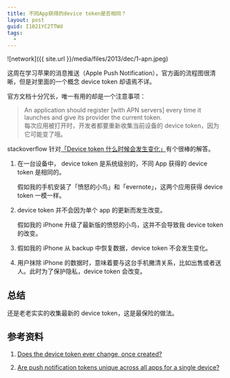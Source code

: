 ```yaml
---
title: 不同App获得的device token是否相同？
layout: post
guid: I1021YC2TTWd
tags:
  - 
---
```


<span class="image-800">![network]({{ site.url }}/media/files/2013/dec/1-apn.jpeg)</span>

这周在学习苹果的消息推送（Apple Push Notification），官方画的流程图很清晰，但是对里面的一个概念 device token 却语焉不详。

官方文档十分冗长，唯一有用的却是一个注意事项：

> An application should register [with APN servers] every time it launches and give its provider the current token.  
> 每次应用被打开时，开发者都要重新收集当前设备的 device token，因为它可能变了哦。

stackoverflow 针对[「Device token 什么时候会发生变化」](http://stackoverflow.com/a/7999690/1153223)有个很棒的解答。

1. 在一台设备中， device token 是系统级别的，不同 App 获得的 device token 是相同的。

    假如我的手机安装了「愤怒的小鸟」和「evernote」，这两个应用获得 device token 一模一样。

2. device token 并不会因为单个 app 的更新而发生改变。

    假如我的 iPhone 升级了最新版的愤怒的小鸟，这并不会导致我 device token 的改变。

3. 假如我的 iPhone 从 backup 中恢复数据，device token 不会发生变化。

4. 用户抹除 iPhone 的数据时，意味着要与这台手机撇清关系，比如出售或者送人。此时为了保护隐私，device token 会改变。

## 总结

还是老老实实的收集最新的 device token，这是最保险的做法。


## 参考资料

1. [Does the device token ever change, once created?](http://stackoverflow.com/questions/6652242/does-the-device-token-ever-change-once-created/7999690#7999690)

2. [Are push notification tokens unique across all apps for a single device?](http://stackoverflow.com/questions/2751481/are-push-notification-tokens-unique-across-all-apps-for-a-single-device)

